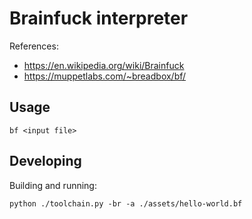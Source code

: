# Brainfuck interpreter

References:
- https://en.wikipedia.org/wiki/Brainfuck
- https://muppetlabs.com/~breadbox/bf/


## Usage
```
bf <input file>
```


## Developing
Building and running:
```
python ./toolchain.py -br -a ./assets/hello-world.bf
```

